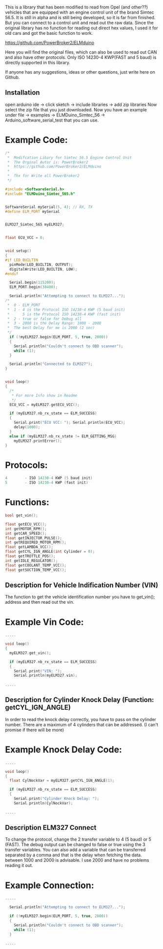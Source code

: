 This is a library that has been modified to read from Opel (and other??) vehicles that are equipped with an engine control unit of the brand Simtec 56.5.
It is still in alpha and is still being developed, so it is far from finished. But you can connect to a control unit and read out the raw data.
Since the original library has no function for reading out direct hex values, I used it for old cars and got the basic function to work.


https://github.com/PowerBroker2/ELMduino

Here you will find the original files, which can also be used to read out CAN and also have other protocols. Only ISO 14230-4 KWP(FAST and 5 baud) is directly supported in this library.

If anyone has any suggestions, ideas or other questions, just write here on Github.


## Installation
open arduino ide -> click sketch -> include libraries -> add zip libraries
Now select the zip file that you just downloaded.
Now you have an example under file -> examples -> ELMDuino_Simtec_56 -> Arduino_software_serial_test that you can use.


# Example Code:
```C++
/*
 *  Modifcation Libary for Simtec 56.5 Engine Control Unit 
 *  The Orginal Autor is: PowerBroker2
 *  https://github.com/PowerBroker2/ELMduino
 *  
 *  Thx for Write all PowerBroker2
 */

#include <SoftwareSerial.h>
#include "ELMDuino_Simtec_565.h"


SoftwareSerial mySerial(5, 4); // RX, TX
#define ELM_PORT mySerial


ELM327_Simtec_565 myELM327;


float ECU_VCC = 0;


void setup()
{
#if LED_BUILTIN
  pinMode(LED_BUILTIN, OUTPUT);
  digitalWrite(LED_BUILTIN, LOW);
#endif

  Serial.begin(115200);
  ELM_PORT.begin(38400);

  Serial.println("Attempting to connect to ELM327...");
/*
 *  0 - ELM_PORT
 *  1 - 4 is the Protocol ISO 14230-4 KWP (5 baud init)
 *      5 is the Protocol ISO 14230-4 KWP (fast init)
 *  2 - true or false for Debug all
 *  3 - 2000 is the Delay Range: 1000 - 2000
 *  The best Delay for me is 2000 (2 sec)
 */
  if (!myELM327.begin(ELM_PORT, 5, true, 2000))
  {
    Serial.println("Couldn't connect to OBD scanner");
    while (1);
  }

  Serial.println("Connected to ELM327");
}


void loop()
{
  /*
   * For more Info show in Readme
   */
  ECU_VCC = myELM327.getECU_VCC();

  if (myELM327.nb_rx_state == ELM_SUCCESS)
  {
    Serial.print("ECU VCC: "); Serial.println(ECU_VCC);
    delay(1000);
  }
  else if (myELM327.nb_rx_state != ELM_GETTING_MSG)
    myELM327.printError();
}
```


# Protocols:
```C++
4        - ISO 14230-4 KWP (5 baud init)
5        - ISO 14230-4 KWP (fast init)
```


# Functions:
```C++
bool get_vin();

float getECU_VCC();
int getMOTOR_RPM();
int getCAR_SPEED();
float getINJECTOR_PULSE();
int getREQUIRED_MOTOR_RPM();
float getLAMBDA_VCC();
float getCYL_IGN_ANGLE(int Cylinder = 0);
float getTROTTLE_POS();
int getIDLE_REGULATOR();
float getCOOLANT_TEMP_VCC();
float getSUCTION_TEMP_VCC();
```


## Description for Vehicle Indification Number (VIN)
The function to get the vehicle identification number you have to get_vin(); address and then read out the vin.

# Example Vin Code:
```C++
.....

void loop()
{
  myELM327.get_vin();

  if (myELM327.nb_rx_state == ELM_SUCCESS)
  {
    Serial.print("VIN: "); 
    Serial.println(myELM327.vin);
    
.....
```


## Description for Cylinder Knock Delay (Function: getCYL_IGN_ANGLE)
In order to read the knock delay correctly, you have to pass on the cylinder number. There are a maximum of 4 cylinders that can be addressed. (I can't promise if there will be more)

# Example Knock Delay Code:
```C++
.....

void loop()
{
  float CylNockVar = myELM327.getCYL_IGN_ANGLE(1);

  if (myELM327.nb_rx_state == ELM_SUCCESS)
  {
    Serial.print("Cylinder Knock Delay: "); 
    Serial.println(CylNockVar);
    
.....
```


## Description ELM327 Connect
To change the protocol, change the 2 transfer variable to 4 (5 baud) or 5 (FAST).
The debug output can be changed to false or true using the 3 transfer variables.
You can also add a variable that can be transferred separated by a comma and that is the delay when fetching the data. between 1000 and 2000 is advisable. I use 2000 and have no problems reading it out.

# Example Connection:
```C++
.....

  Serial.println("Attempting to connect to ELM327...");

  if (!myELM327.begin(ELM_PORT, 5, true, 2000))
  {
    Serial.println("Couldn't connect to OBD scanner");
    while (1);
  }
  
.....
```
